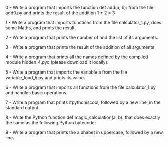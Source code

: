 0 - Write a program that imports the function def add(a, b): from the file add0.py and prints the result of the addition 1 + 2 = 3

1 - Write a program that imports functions from the file calculator_1.py, does some Maths, and prints the result.

2 - Write a program that prints the number of and the list of its arguments.

3 - Write a program that prints the result of the addition of all arguments

4 - Write a program that prints all the names defined by the compiled module hidden_4.pyc (please download it locally).

5 - Write a program that imports the variable a from the file variable_load_5.py and prints its value. 

6 - Write a program that imports all functions from the file calculator_1.py and handles basic operations.

7 - Write a program that prints #pythoniscool, followed by a new line, in the standard output.

8 - Write the Python function def magic_calculation(a, b): that does exactly the same as the following Python bytecode:

9 - Write a program that prints the alphabet in uppercase, followed by a new line.

